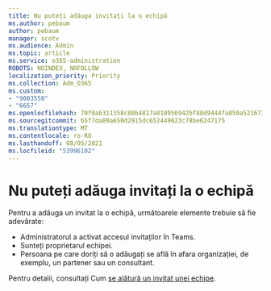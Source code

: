 ```yaml
---
title: Nu puteți adăuga invitați la o echipă
ms.author: pebaum
author: pebaum
manager: scotv
ms.audience: Admin
ms.topic: article
ms.service: o365-administration
ROBOTS: NOINDEX, NOFOLLOW
localization_priority: Priority
ms.collection: Adm_O365
ms.custom:
- "9003558"
- "6657"
ms.openlocfilehash: 70f0ab311358c88b4817a810956942bf88d9444fa850a5216736eb657189d5a5
ms.sourcegitcommit: b5f7da89a650d2915dc652449623c78be6247175
ms.translationtype: MT
ms.contentlocale: ro-RO
ms.lasthandoff: 08/05/2021
ms.locfileid: "53996102"
---
```

# <a name="cant-add-guests-to-a-team"></a>Nu puteți adăuga invitați la o echipă

Pentru a adăuga un invitat la o echipă, următoarele elemente trebuie să fie adevărate:  

- Administratorul a activat accesul invitaților în Teams.
- Sunteți proprietarul echipei.
- Persoana pe care doriți să o adăugați se află în afara organizației, de exemplu, un partener sau un consultant.

Pentru detalii, consultați Cum  [se alătură un invitat unei echipe](https://docs.microsoft.com/MicrosoftTeams/guest-joins).